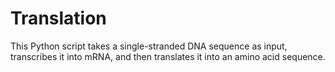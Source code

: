 # Translation
 This Python script takes a single-stranded DNA sequence as input, transcribes it into mRNA, and then translates it into an amino acid sequence.
